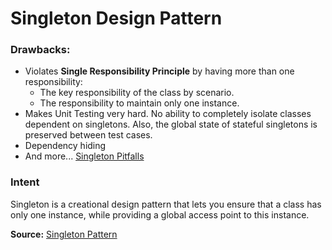 # Singleton Design Pattern

### Drawbacks:
* Violates **Single Responsibility Principle** by having more than one responsibility:
    * The key responsibility of the class by scenario.
    * The responsibility to maintain only one instance.   
* Makes Unit Testing very hard. No ability to completely isolate classes dependent on singletons.
Also, the global state of stateful singletons is preserved between test cases.
* Dependency hiding
* And more... [Singleton Pitfalls](https://www.vojtechruzicka.com/singleton-pattern-pitfalls)


### Intent
Singleton is a creational design pattern that lets you ensure that a class has only one instance, while providing a global access point to this instance.



**Source:** [Singleton Pattern](https://refactoring.guru/design-patterns/singleton)
